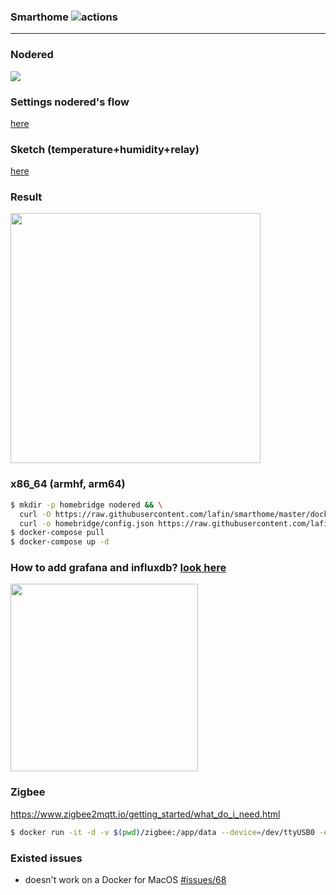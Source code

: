 ### Smarthome ![actions](https://github.com/lafin/smarthome/workflows/actions/badge.svg)
___

### Nodered
![](assets/flow.png)

### Settings nodered's flow
[here](example/flow1.json)

### Sketch (temperature+humidity+relay)
[here](example/example1.ino)

### Result
<img src="assets/screen.png" height="400">

### x86_64 (armhf, arm64)
```bash
$ mkdir -p homebridge nodered && \
  curl -O https://raw.githubusercontent.com/lafin/smarthome/master/docker-compose.yml && \
  curl -o homebridge/config.json https://raw.githubusercontent.com/lafin/smarthome/master/homebridge/config/config.json
$ docker-compose pull
$ docker-compose up -d
```

### How to add grafana and influxdb? [look here](https://github.com/lafin/grafana-influxdb)
<img src="assets/grafana.png" height="300">

### Zigbee
https://www.zigbee2mqtt.io/getting_started/what_do_i_need.html
```bash
$ docker run -it -d -v $(pwd)/zigbee:/app/data --device=/dev/ttyUSB0 -e TZ=Europe/Moscow --privileged=true --restart=always --network host koenkk/zigbee2mqtt
```

### Existed issues
- doesn't work on a Docker for MacOS [#issues/68](https://github.com/docker/for-mac/issues/68)